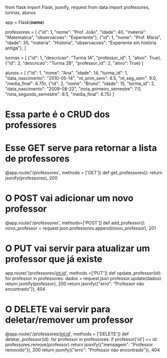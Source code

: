 from flask import Flask, jsonify, request
from data import professores, turmas, alunos

app = Flask(__name__)

professores = [
    {"id": 1, "nome": "Prof. João", "idade": 40, "materia": "Matematica", "observacoes": "Experiente"},
    {"id": 1, "nome": "Prof. Maria", "idade": 35, "materia": "Historia", "observacoes": "Experiente em história antiga"},
]

turmas = [
    {"id": 1, "descricao": "Turma 1A", "professor_id": 1, "ativo": True},
    {"id": 2, "descricao": "Turma 2B", "professor_id": 2, "ativo": True}
]

alunos = [
    {"id": 1, "nome": "Ana", "idade": 14, "turma_id": 1, "data_nascimento": "2010-05-14", "nt_prim_sem": 8.5, "nt_seg_sem": 9.0, "media_final": 8.75},
    {"id": 2, "nome": "Bruno", "idade": 15, "turma_id": 2, "data_nascimento": "2009-08-22", "nota_primeiro_semestre": 7.0, "nota_segundo_semestre": 6.5, "media_final": 6.75}
]   
# Essa parte é o CRUD dos professores
# Esse GET serve para retornar a lista de professores
@app.route('/professores', methods = ['GET'])
def get_professores():
    return jsonify(professores), 200
# O POST vai adicionar um novo professor
@app.route('/professores', methods=['POST'])
def add_professor():
    novo_professor = request.json
    professores.append(novo_professor), 201
# O PUT vai servir para atualizar um professor que já existe
app.route('/professores/<int:id>', methods =['PUT'])
def update_professor(id):
    for professor in professores:
        dados = request.json
        professor.update(dados)
        return jsonify(professor), 200
    return jsonify({"erro": "Professor não encontrado"}), 404
# O DELETE vai servir para deletar/remover um professor
@app.route('/professores/<int:id>', methods = ['DELETE'])
def deletar_professor(id):
    for professor in professores:
        if professor['id'] == id:
            professores.remove(professor)
            return jsonify({"mensagem": "Professor removido"}), 200
        return jsonify({"erro": "Professor não encontrado"}), 404
